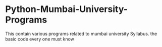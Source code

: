 # Python-Mumbai-University-Programs
This contain various programs related to mumbai university Syllabus.
the basic code every one must know
